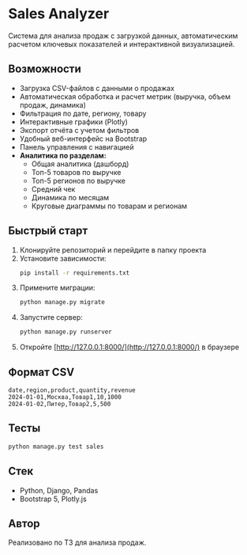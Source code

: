 # Sales Analyzer

Система для анализа продаж с загрузкой данных, автоматическим расчетом ключевых показателей и интерактивной визуализацией.

## Возможности
- Загрузка CSV-файлов с данными о продажах
- Автоматическая обработка и расчет метрик (выручка, объем продаж, динамика)
- Фильтрация по дате, региону, товару
- Интерактивные графики (Plotly)
- Экспорт отчёта с учетом фильтров
- Удобный веб-интерфейс на Bootstrap
- Панель управления с навигацией
- **Аналитика по разделам:**
  - Общая аналитика (дашборд)
  - Топ-5 товаров по выручке
  - Топ-5 регионов по выручке
  - Средний чек
  - Динамика по месяцам
  - Круговые диаграммы по товарам и регионам

## Быстрый старт
1. Клонируйте репозиторий и перейдите в папку проекта
2. Установите зависимости:
   ```bash
   pip install -r requirements.txt
   ```
3. Примените миграции:
   ```bash
   python manage.py migrate
   ```
4. Запустите сервер:
   ```bash
   python manage.py runserver
   ```
5. Откройте [http://127.0.0.1:8000/](http://127.0.0.1:8000/) в браузере

## Формат CSV
```
date,region,product,quantity,revenue
2024-01-01,Москва,Товар1,10,1000
2024-01-02,Питер,Товар2,5,500
```

## Тесты
```bash
python manage.py test sales
```

## Стек
- Python, Django, Pandas
- Bootstrap 5, Plotly.js

## Автор
Реализовано по ТЗ для анализа продаж. 